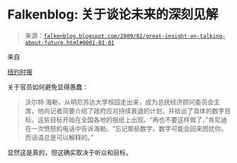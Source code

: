 <!--yml

分类：未分类

日期：2024-05-12 22:27:24

-->

# Falkenblog: 关于谈论未来的深刻见解

> 来源：[`falkenblog.blogspot.com/2009/02/great-insight-on-talking-about-future.html#0001-01-01`](http://falkenblog.blogspot.com/2009/02/great-insight-on-talking-about-future.html#0001-01-01)

来自

[纽约时报](http://100days.blogs.nytimes.com/2009/02/10/missile-gaps-and-other-broken-promises/)

关于官员如何避免显得愚蠢：

> 沃尔特·海勒，从明尼苏达大学校园走出来，成为总统经济顾问委员会主席，他向记者简要介绍了政府应对持续衰退的计划，并给出了具体的数字目标，这些目标开始在全国各地的报纸上出现。“再也不要这样做了，”肯尼迪在一次愤怒的电话中告诉海勒。“忘记那些数字。数字可能会回来困扰你。而话语总是可以解释的。”

显然这是真的，但这确实取决于听众和目标。
